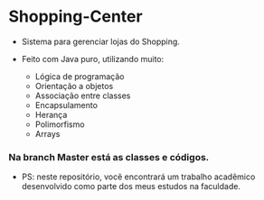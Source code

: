 # Shopping-Center

- Sistema para gerenciar lojas do Shopping.
  
- Feito com Java puro, utilizando muito:
   - Lógica de programação
   - Orientação a objetos
   - Associação entre classes
   - Encapsulamento
   - Herança
   - Polimorfismo
   - Arrays

### Na branch Master está as classes e códigos.

- PS: neste repositório, você encontrará um trabalho acadêmico desenvolvido como parte dos meus estudos na faculdade.

